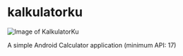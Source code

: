 # kalkulatorku

![Image of KalkulatorKu](https://i.imgur.com/pUXjbhl.png)

A simple Android Calculator application (minimum API: 17)
